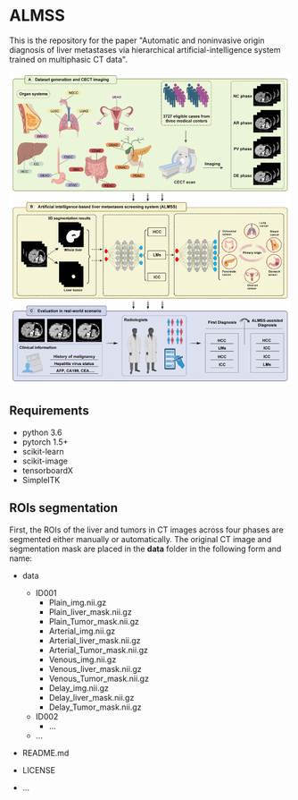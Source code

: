 # ALMSS
This is the repository for the paper "Automatic and noninvasive origin diagnosis of liver metastases via hierarchical artificial-intelligence system trained on multiphasic CT data".

![ALMSS](/pic/ALMSS.png)

## Requirements
* python 3.6
* pytorch 1.5+
* scikit-learn
* scikit-image
* tensorboardX
* SimpleITK

## ROIs segmentation
First, the ROIs of the liver and tumors in CT images across four phases are segmented either manually or automatically. The original CT image and segmentation mask are placed in the **data** folder in the following form and name:

  - data
    - ID001
      - Plain_img.nii.gz
      - Plain_liver_mask.nii.gz
      - Plain_Tumor_mask.nii.gz
      - Arterial_img.nii.gz
      - Arterial_liver_mask.nii.gz
      - Arterial_Tumor_mask.nii.gz
      - Venous_img.nii.gz
      - Venous_liver_mask.nii.gz
      - Venous_Tumor_mask.nii.gz
      - Delay_img.nii.gz
      - Delay_liver_mask.nii.gz
      - Delay_Tumor_mask.nii.gz
    - ID002
      - ...
    - ...

- README.md
- LICENSE
- ...
